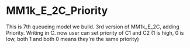 # MM1k_E_2C_Priority
This is 7th queueing model we build.
3rd version of MM1k_E_2C, adding Priority. Writing in C.
now user can set priority of C1 and C2 (1 is high, 0 is low, both 1 and both 0 means they're the same priority)
